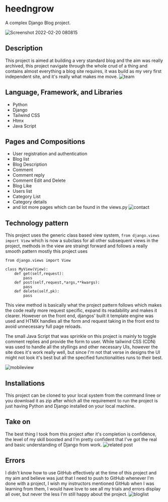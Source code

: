 # heedngrow
A complex Django Blog project.

![Screenshot 2022-02-20 080815](https://user-images.githubusercontent.com/68183305/154832688-411c69fb-15bd-47fe-b14e-60305336da59.png)

## Description
This project is aimed at building a very standard blog and the aim was really archived, this project navigate through the whole crud of a thing and contains almost everything a blog site requires, it was build as my very first independent site, and it's really what makes me move.
![team](https://user-images.githubusercontent.com/68183305/154832701-028a4afc-c52f-4995-b227-450f7c469f5c.png)

## Language, Framework, and Libraries

- Python
- Django
- Tailwind CSS
- Htmx
- Java Script

## Pages and Compositions

- User registration and authentication
- Blog list
- Blog Description
- Comment
- Comment reply
- Comment Edit and Delete
- Blog Like
- Users list
- Category List
- Category details
- and lot more pages which can be found in the views.py
![contact](https://user-images.githubusercontent.com/68183305/154832728-18889122-3709-4114-a1cc-47b17df95190.png)

## Technology pattern

This project uses the generic class based view system, `from django.views import View` which is now a subclass for all other subsequent views in the project, methods in the view are straingt forward and follows a really smooth pattern mostly this project uses 
```
from django.views import View

class MyView(View):
    def get(self,request):
        pass
    def post(self,request,*args,**kwargs):
        pass
    def delete(self,pk):
        pass
```
This view method is basically what the project pattern follows which makes the code really more request specific, expand its readability and makes it clearer.
However on the front end, djangos' built it template engine was used and HTMX handles all the form and request taking in the front end to avoid unnecessary full page reloads.

The small Java Script that was sprinkle on this project is mainly to toggle comment replies and provide the form to user.
While tailwind CSS (CDN) was used to handle all the styllings and other necessary UIs, however the site does it's work really well, but since I'm not that verse in designs the UI might not look it's best but all the specified functionalities runs to their best.

![mobileview](https://user-images.githubusercontent.com/68183305/154832767-ab7896e1-9f44-4034-a613-5ade4e1423a1.png)


## Installations

This project can be cloned to your local system from the command linee or you download it as zip after which all the requirement to run the project is just having Python and Django installed on your local machine.

## Take on

The best thing I took from this project after it's completion is confidence, the level of my skill boosted and I'm pretty confident that I've got the real and basic understanding of Django from work.
![related post](https://user-images.githubusercontent.com/68183305/154832873-b4903794-b156-4abc-8122-99d237edd7ed.png)

## Errors
I didn't know how to use GitHub effectively at the time of this project and my aim and believe was just that I need to push to GitHub whenever I'm done with a project, I wish my instructors mentioned GitHub when I was learning from them, I would have love to see all my trials and errors display all over, but never the less I'm still happy about the project.
![bloglist](https://user-images.githubusercontent.com/68183305/154832882-96a1704d-8e05-4fbb-a3bb-31f44eb5aced.png)

